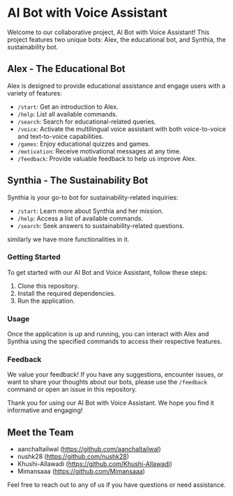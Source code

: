 # AI Bot with Voice Assistant

Welcome to our collaborative project, AI Bot with Voice Assistant! This project features two unique bots: Alex, the educational bot, and Synthia, the sustainability bot.

## Alex - The Educational Bot
Alex is designed to provide educational assistance and engage users with a variety of features:

- `/start`: Get an introduction to Alex.
- `/help`: List all available commands.
- `/search`: Search for educational-related queries.
- `/voice`: Activate the multilingual voice assistant with both voice-to-voice and text-to-voice capabilities.
- `/games`: Enjoy educational quizzes and games.
- `/motivation`: Receive motivational messages at any time.
- `/feedback`: Provide valuable feedback to help us improve Alex.

## Synthia - The Sustainability Bot
Synthia is your go-to bot for sustainability-related inquiries:

- `/start`: Learn more about Synthia and her mission.
- `/help`: Access a list of available commands.
- `/search`: Seek answers to sustainability-related questions.

similarly we have more functionalities in it.

### Getting Started
To get started with our AI Bot and Voice Assistant, follow these steps:

1. Clone this repository.
2. Install the required dependencies.
3. Run the application.

### Usage
Once the application is up and running, you can interact with Alex and Synthia using the specified commands to access their respective features.

### Feedback
We value your feedback! If you have any suggestions, encounter issues, or want to share your thoughts about our bots, please use the `/feedback` command or open an issue in this repository.

Thank you for using our AI Bot with Voice Assistant. We hope you find it informative and engaging!

## Meet the Team
- aanchaltailwal (https://github.com/aanchaltailwal)
- nushk28
(https://github.com/nushk28)
- Khushi-Allawadi
(https://github.com/Khushi-Allawadi)
- Mimansaaa
(https://github.com/Mimansaaa)

Feel free to reach out to any of us if you have questions or need assistance.

